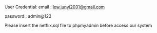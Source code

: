 User Credential: 
email : low.junyi2001@gmail.com <br/>

password : admin@123

Please insert the netflix.sql file to phpmyadmin before access our system 
